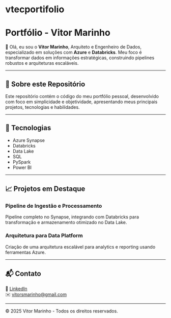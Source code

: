 # vtecportifolio
# Portfólio - Vitor Marinho

👋 Olá, eu sou o **Vitor Marinho**, Arquiteto e Engenheiro de Dados, especializado em soluções com **Azure** e **Databricks**. Meu foco é transformar dados em informações estratégicas, construindo pipelines robustos e arquiteturas escaláveis.

---

## 📂 Sobre este Repositório

Este repositório contém o código do meu portfólio pessoal, desenvolvido com foco em simplicidade e objetividade, apresentando meus principais projetos, tecnologias e habilidades.

---

## 🚀 Tecnologias

- Azure Synapse
- Databricks
- Data Lake
- SQL
- PySpark
- Power BI

---

## 📈 Projetos em Destaque

### Pipeline de Ingestão e Processamento
Pipeline completo no Synapse, integrando com Databricks para transformação e armazenamento otimizado no Data Lake.

### Arquitetura para Data Platform
Criação de uma arquitetura escalável para analytics e reporting usando ferramentas Azure.

---

## 📬 Contato

🔗 [LinkedIn](https://www.linkedin.com/in/vitorsmarinho/)  
✉️ vitorsmarinho@gmail.com

---

© 2025 Vitor Marinho - Todos os direitos reservados.
